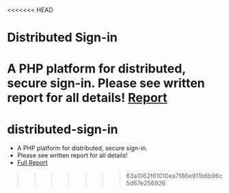 <<<<<<< HEAD
# Distributed Sign-in
A PHP platform for distributed, secure sign-in.
Please see written report for all details!
[Report](https://github.com/NoahGallant/distributed-sign-in/raw/master/report/readme-report.pdf)
=======
# distributed-sign-in
- A PHP platform for distributed, secure sign-in.
- Please see written report for all details!
- [Full Report](https://github.com/NoahGallant/distributed-sign-in/raw/master/report/readme-report.pdf)
>>>>>>> 63a1062f61010ea7f86e911b6b96c5d67e256926
